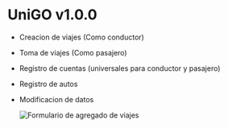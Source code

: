 # UniGO v1.0.0
* Creacion de viajes (Como conductor)
* Toma de viajes (Como pasajero)
* Registro de cuentas (universales para conductor y pasajero)
* Registro de autos
* Modificacion de datos

  ![Formulario de agregado de viajes](https://cdn.discordapp.com/attachments/1030950173754544229/1183866334946275378/Imagen_de_WhatsApp_2023-12-11_a_las_17.20.33_c33b3d94.jpg?ex=6589e471&is=65776f71&hm=15a490475148e06c2c9e629884987501269831bf79708f90c808129b7a0216c8&)
